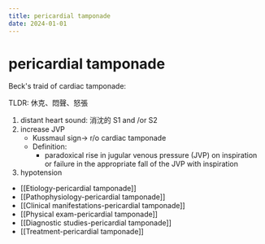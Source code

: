 ```yaml
---
title: pericardial tamponade
date: 2024-01-01
---
```


# pericardial tamponade

Beck's traid of cardiac tamponade:

TLDR: 休克、悶聲、怒張

1. distant heart sound: 消沈的 S1 and /or S2
2. increase JVP
   - Kussmaul sign-> r/o cardiac tamponade
   - Definition:
     - paradoxical rise in jugular venous pressure (JVP) on inspiration or failure in the appropriate fall of the JVP with inspiration
3. hypotension

- [[Etiology-pericardial tamponade]]
- [[Pathophysiology-pericardial tamponade]]
- [[Clinical manifestations-pericardial tamponade]]
- [[Physical exam-pericardial tamponade]]
- [[Diagnostic studies-pericardial tamponade]]
- [[Treatment-pericardial tamponade]]
